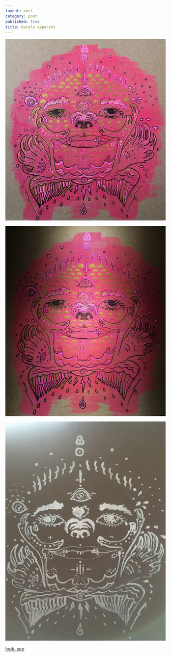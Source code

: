 ```yaml
---
layout: post
category: post
published: true
title: barely apparent
---
```

![barely apparent](/media/bea/bear-apparent.jpeg)
<!--more-->
  
  
  
![barely apparent dark](/media/bea/bear-apparent-dark.jpeg)
  
![barely apparent lines](/media/bea/bear-apparent-lines.jpeg)
  
  
[look, see]({{site.baseurl}}post/2020/03/23/look-see/)
